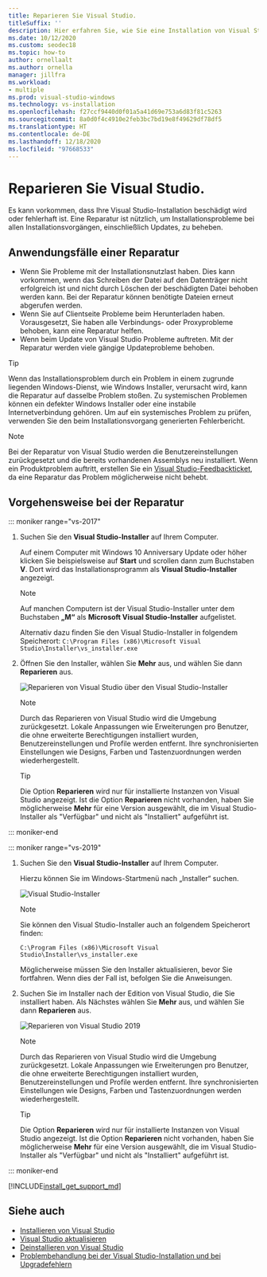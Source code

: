 ```yaml
---
title: Reparieren Sie Visual Studio.
titleSuffix: ''
description: Hier erfahren Sie, wie Sie eine Installation von Visual Studio 2017 reparieren.
ms.date: 10/12/2020
ms.custom: seodec18
ms.topic: how-to
author: ornellaalt
ms.author: ornella
manager: jillfra
ms.workload:
- multiple
ms.prod: visual-studio-windows
ms.technology: vs-installation
ms.openlocfilehash: f27ccf9440d0f01a5a41d69e753a6d83f81c5263
ms.sourcegitcommit: 8a0d0f4c4910e2feb3bc7bd19e8f49629df78df5
ms.translationtype: HT
ms.contentlocale: de-DE
ms.lasthandoff: 12/18/2020
ms.locfileid: "97668533"
---
```

# <a name="repair-visual-studio"></a>Reparieren Sie Visual Studio.

Es kann vorkommen, dass Ihre Visual Studio-Installation beschädigt wird oder fehlerhaft ist. Eine Reparatur ist nützlich, um Installationsprobleme bei allen Installationsvorgängen, einschließlich Updates, zu beheben.

## <a name="when-to-use-repair"></a>Anwendungsfälle einer Reparatur
* Wenn Sie Probleme mit der Installationsnutzlast haben. Dies kann vorkommen, wenn das Schreiben der Datei auf den Datenträger nicht erfolgreich ist und nicht durch Löschen der beschädigten Datei behoben werden kann. Bei der Reparatur können benötigte Dateien erneut abgerufen werden. 
* Wenn Sie auf Clientseite Probleme beim Herunterladen haben. Vorausgesetzt, Sie haben alle Verbindungs- oder Proxyprobleme behoben, kann eine Reparatur helfen. 
* Wenn beim Update von Visual Studio Probleme auftreten. Mit der Reparatur werden viele gängige Updateprobleme behoben. 

> [!TIP] 
> Wenn das Installationsproblem durch ein Problem in einem zugrunde liegenden Windows-Dienst, wie Windows Installer, verursacht wird, kann die Reparatur auf dasselbe Problem stoßen. Zu systemischen Problemen können ein defekter Windows Installer oder eine instabile Internetverbindung gehören. Um auf ein systemisches Problem zu prüfen, verwenden Sie den beim Installationsvorgang generierten Fehlerbericht.

> [!NOTE] 
> Bei der Reparatur von Visual Studio werden die Benutzereinstellungen zurückgesetzt und die bereits vorhandenen Assemblys neu installiert. Wenn ein Produktproblem auftritt, erstellen Sie ein [Visual Studio-Feedbackticket](https://aka.ms/feedback/suggest?space=8), da eine Reparatur das Problem möglicherweise nicht behebt.

## <a name="how-to-repair"></a>Vorgehensweise bei der Reparatur
::: moniker range="vs-2017"

1. Suchen Sie den **Visual Studio-Installer** auf Ihrem Computer.

     Auf einem Computer mit Windows 10 Anniversary Update oder höher klicken Sie beispielsweise auf **Start** und scrollen dann zum Buchstaben **V**. Dort wird das Installationsprogramm als **Visual Studio-Installer** angezeigt.

   > [!NOTE]
   > Auf manchen Computern ist der Visual Studio-Installer unter dem Buchstaben **„M“** als **Microsoft Visual Studio-Installer** aufgelistet.
   >
   > Alternativ dazu finden Sie den Visual Studio-Installer in folgendem Speicherort: `C:\Program Files (x86)\Microsoft Visual Studio\Installer\vs_installer.exe`

1. Öffnen Sie den Installer, wählen Sie **Mehr** aus, und wählen Sie dann **Reparieren** aus.

    ![Reparieren von Visual Studio über den Visual Studio-Installer](media/repair-visual-studio.png "Reparieren von Visual Studio über den Visual Studio-Installer")

   > [!NOTE]
   > Durch das Reparieren von Visual Studio wird die Umgebung zurückgesetzt. Lokale Anpassungen wie Erweiterungen pro Benutzer, die ohne erweiterte Berechtigungen installiert wurden, Benutzereinstellungen und Profile werden entfernt. Ihre synchronisierten Einstellungen wie Designs, Farben und Tastenzuordnungen werden wiederhergestellt.
   >

   > [!TIP]
   > Die Option **Reparieren** wird nur für installierte Instanzen von Visual Studio angezeigt. Ist die Option **Reparieren** nicht vorhanden, haben Sie möglicherweise **Mehr** für eine Version ausgewählt, die im Visual Studio-Installer als "Verfügbar" und nicht als "Installiert" aufgeführt ist.

::: moniker-end

::: moniker range="vs-2019"

1. Suchen Sie den **Visual Studio-Installer** auf Ihrem Computer.

     Hierzu können Sie im Windows-Startmenü nach „Installer“ suchen.

     ![Visual Studio-Installer](media/vs-2019/visual-studio-installer.png "Suchen nach dem Visual Studio-Installer")

     > [!NOTE]
     > Sie können den Visual Studio-Installer auch an folgendem Speicherort finden:
     >
     > `C:\Program Files (x86)\Microsoft Visual Studio\Installer\vs_installer.exe`

    Möglicherweise müssen Sie den Installer aktualisieren, bevor Sie fortfahren. Wenn dies der Fall ist, befolgen Sie die Anweisungen.

1. Suchen Sie im Installer nach der Edition von Visual Studio, die Sie installiert haben. Als Nächstes wählen Sie **Mehr** aus, und wählen Sie dann **Reparieren** aus.

     ![Reparieren von Visual Studio 2019](media/vs-2019/vs-installer-repair.png "Reparieren von Visual Studio 2019")

   > [!NOTE]
   > Durch das Reparieren von Visual Studio wird die Umgebung zurückgesetzt. Lokale Anpassungen wie Erweiterungen pro Benutzer, die ohne erweiterte Berechtigungen installiert wurden, Benutzereinstellungen und Profile werden entfernt. Ihre synchronisierten Einstellungen wie Designs, Farben und Tastenzuordnungen werden wiederhergestellt.
   >

   > [!TIP]
   > Die Option **Reparieren** wird nur für installierte Instanzen von Visual Studio angezeigt. Ist die Option **Reparieren** nicht vorhanden, haben Sie möglicherweise **Mehr** für eine Version ausgewählt, die im Visual Studio-Installer als "Verfügbar" und nicht als "Installiert" aufgeführt ist.

::: moniker-end

[!INCLUDE[install_get_support_md](includes/install_get_support_md.md)]

## <a name="see-also"></a>Siehe auch

* [Installieren von Visual Studio](install-visual-studio.md)
* [Visual Studio aktualisieren](update-visual-studio.md)
* [Deinstallieren von Visual Studio](uninstall-visual-studio.md)
* [Problembehandlung bei der Visual Studio-Installation und bei Upgradefehlern](troubleshooting-installation-issues.md)

